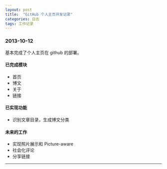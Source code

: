 ```yaml
---
layout: post
title:  "GitHub 个人主页开发记录"
categories: 日志
tags: 工作记录
---
```


### 2013-10-12

基本完成了个人主页在 github 的部署。

#### 已完成模块

* 首页
* 博文
* 关于
* 链接

#### 已实现功能

* 识别文章目录，生成博文分类

#### 未来的工作

* 实现照片展示和 Picture-aware
* 社会化评论
* 分享链接

---
